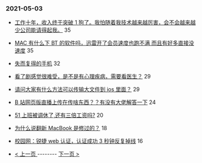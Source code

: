 ### 2021-05-03 
- [工作十年，收入终于突破 1 狗了。我怕随着我技术越来越厉害，会不会越来越少公司能请得起我。](https://www.v2ex.com/t/774667) 35
- [MAC 有什么下 BT 的软件吗，迅雷开了会员速度也跑不满 而且有好多直接没速度](https://www.v2ex.com/t/774673) 35
- [失而复得的手机](https://www.v2ex.com/t/774698) 32
- [看了剧感觉很难受，是不是有心理疾病，需要看医生？](https://www.v2ex.com/t/774693) 29
- [请问大家有什么方法可以传输大文件到 ios 里面？](https://www.v2ex.com/t/774707) 29
- [B 站网页版直播上传在传啥东西？？有没有大佬解答一下](https://www.v2ex.com/t/774680) 24
- [51 上班被调休了,还有三倍工资吗?](https://www.v2ex.com/t/774721) 20
- [为什么说翻新 MacBook 是修过的？](https://www.v2ex.com/t/774671) 18
- [校园网：锐捷 web 认证，认证成功 3 秒钟反复掉线](https://www.v2ex.com/t/774703) 16 

- [ < 上一页 ](https://github.com/able8/v2ex-hot-record/blob/master/2021-05-02.md) -------- [ 下一页 > ](https://github.com/able8/v2ex-hot-record/blob/master/2021-05-04.md)